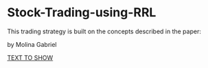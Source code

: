 # Stock-Trading-using-RRL
This trading strategy is built on the concepts described in the paper:

by Molina Gabriel

[TEXT TO SHOW](http://cs229.stanford.edu/proj2006/Molina-StockTradingWithRecurrentReinforcementLearning.pdf)
